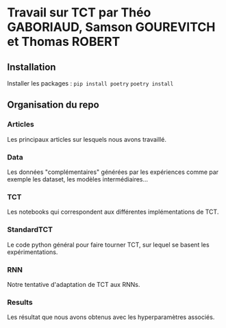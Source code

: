 # Travail sur TCT par Théo GABORIAUD, Samson GOUREVITCH et Thomas ROBERT
## Installation
Installer les packages : 
```pip install poetry```
```poetry install```
## Organisation du repo
### Articles
Les principaux articles sur lesquels nous avons travaillé.
### Data 
Les données "complémentaires" générées par les expériences comme par exemple les dataset, les modèles intermédiaires...
### TCT
Les notebooks qui correspondent aux différentes implémentations de TCT.
### StandardTCT
Le code python général pour faire tourner TCT, sur lequel se basent les expérimentations.
### RNN
Notre tentative d'adaptation de TCT aux RNNs. 
### Results
Les résultat que nous avons obtenus avec les hyperparamètres associés.
